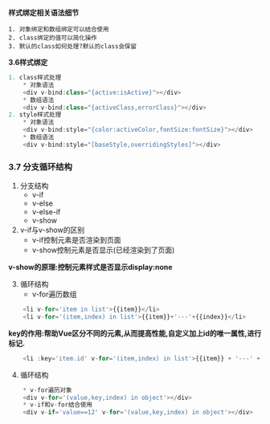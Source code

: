**样式绑定相关语法细节**
```
1. 对象绑定和数组绑定可以结合使用
2. class绑定的值可以简化操作
3. 默认的class如何处理?默认的class会保留
```
**3.6样式绑定**
```javascript
1. class样式处理
	* 对象语法
	<div v-bind:class="{active:isActive}"></div>
	* 数组语法
	<div v-bind:class="{activeClass,errorClass}"></div>
2. style样式处理
	* 对象语法
	<div v-bind:style="{color:activeColor,fontSize:fontSize}"></div>
	* 数组语法
	<div v-bind:style="[baseStyle,overridingStyles]"></div>
```
### 3.7 分支循环结构
1. 分支结构
	* v-if
	* v-else
	* v-else-if
	* v-show
2. v-if与v-show的区别
	* v-if控制元素是否渲染到页面
	* v-show控制元素是否显示(已经渲染到了页面)

**v-show的原理:控制元素样式是否显示display:none**

3. 循环结构
	* v-for遍历数组

```javascript
	<li v-for='item in list'>{{item}}</li>
	<li v-for='(item,index) in list'>{{item}}+'---'+{{index}}</li>
```

**key的作用:帮助Vue区分不同的元素,从而提高性能,自定义加上id的唯一属性,进行标记.**

```javascript
	<li :key='item.id' v-for='(item,index) in list'>{{item}} + '---' + {{index}}</li>
```
4. 循环结构
```javascript
	* v-for遍历对象
	<div v-for='(value,key,index) in object'></div>
	* v-if和v-for结合使用
	<div v-if='value==12' v-for='(value,key,index) in object'></div>
```